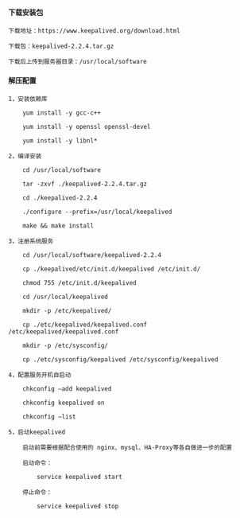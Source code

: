 
#### 下载安装包

	下载地址：https://www.keepalived.org/download.html
	
	下载包：keepalived-2.2.4.tar.gz
	
	下载后上传到服务器目录：/usr/local/software
	
#### 解压配置

	1，安装依赖库
	
		yum install -y gcc-c++
		
		yum install -y openssl openssl-devel
		
		yum install -y libnl*
	
	2，编译安装
	
		cd /usr/local/software
		
		tar -zxvf ./keepalived-2.2.4.tar.gz
		
		cd ./keepalived-2.2.4
		
		./configure --prefix=/usr/local/keepalived
		
		make && make install
	
	3，注册系统服务
	
		cd /usr/local/software/keepalived-2.2.4
		
		cp ./keepalived/etc/init.d/keepalived /etc/init.d/
		
		chmod 755 /etc/init.d/keepalived
		
		cd /usr/local/keepalived
		
		mkdir -p /etc/keepalived/
		
		cp ./etc/keepalived/keepalived.conf /etc/keepalived/keepalived.conf
		
		mkdir -p /etc/sysconfig/
		
		cp ./etc/sysconfig/keepalived /etc/sysconfig/keepalived
	
	4，配置服务开机自启动
	
		chkconfig –add keepalived
		
		chkconfig keepalived on
		
		chkconfig –list
	
	5，启动keepalived
	
		启动前需要根据配合使用的 nginx、mysql、HA-Proxy等各自做进一步的配置
		
		启动命令：
		
			service keepalived start
			
		停止命令：
		
			service keepalived stop


